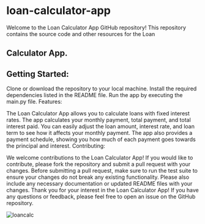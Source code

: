 # loan-calculator-app
 Welcome to the Loan Calculator App GitHub repository! This repository contains the source code and other resources for the Loan 
 ## Calculator App.

 ## Getting Started:

Clone or download the repository to your local machine.
Install the required dependencies listed in the README file.
Run the app by executing the main.py file.
Features:

The Loan Calculator App allows you to calculate loans with fixed interest rates.
The app calculates your monthly payment, total payment, and total interest paid.
You can easily adjust the loan amount, interest rate, and loan term to see how it affects your monthly payment.
The app also provides a payment schedule, showing you how much of each payment goes towards the principal and interest.
Contributing:

We welcome contributions to the Loan Calculator App! If you would like to contribute, please fork the repository and submit a pull request with your changes.
Before submitting a pull request, make sure to run the test suite to ensure your changes do not break any existing functionality.
Please also include any necessary documentation or updated README files with your changes.
Thank you for your interest in the Loan Calculator App! If you have any questions or feedback, please feel free to open an issue on the GitHub repository.

![loancalc](https://github.com/thatkhay/Listify/assets/117424081/15e5e3fe-714e-4fef-ac5d-3534ee0d9cc3)

